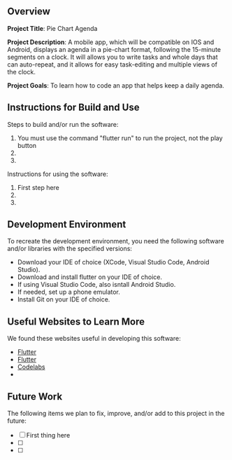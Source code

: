 ## Overview

**Project Title**:
Pie Chart Agenda

**Project Description**:
A mobile app, which will be compatible on IOS and Android, displays an agenda in a pie-chart format, following the 15-minute segments on a clock. It will allows you to write tasks and whole days that can auto-repeat, and it allows for easy task-editing and multiple views of the clock.

**Project Goals**:
To learn how to code an app that helps keep a daily agenda.

## Instructions for Build and Use

Steps to build and/or run the software:

1. You must use the command "flutter run" to run the project, not the play button
2.
3.

Instructions for using the software:

1. First step here
2.
3.

## Development Environment 

To recreate the development environment, you need the following software and/or libraries with the specified versions:

* Download your IDE of choice (XCode, Visual Studio Code, Android Studio).
* Download and install flutter on your IDE of choice.
* If using Visual Studio Code, also isntall Android Studio.
* If needed, set up a phone emulator.
* Install Git on your IDE of choice.

## Useful Websites to Learn More

We found these websites useful in developing this software:

* [Flutter](https://api.flutter.dev/flutter/animation/ReverseAnimation/addListener.html)
* [Flutter](https://pub.dev/documentation/flutter_polygon_clipper/latest/)
* [Codelabs](https://codelabs.developers.google.com/codelabs/flutter-codelab-first#0)
*

## Future Work

The following items we plan to fix, improve, and/or add to this project in the future:

* [ ] First thing here
* [ ]
* [ ]
